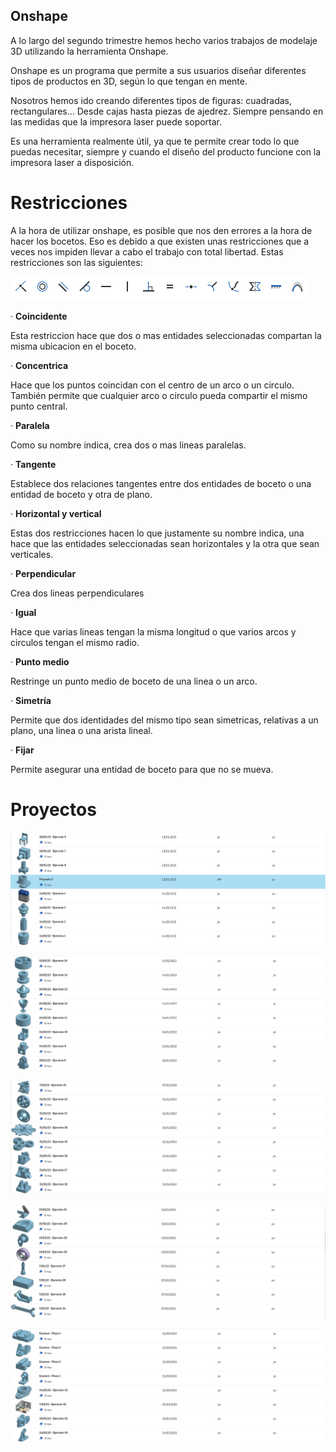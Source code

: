 ## Onshape

A lo largo del segundo trimestre hemos hecho varios trabajos de modelaje 3D utilizando la herramienta Onshape.  
  
Onshape es un programa que permite a sus usuarios diseñar diferentes tipos de productos en 3D, según lo que tengan en mente.

Nosotros hemos ido creando diferentes tipos de figuras: cuadradas, rectangulares... Desde cajas hasta piezas de ajedrez. Siempre pensando en las medidas que la impresora laser puede soportar.

Es una herramienta realmente útil, ya que te permite crear todo lo que puedas necesitar, siempre y cuando el diseño del producto funcione con la impresora laser a disposición.

# Restricciones

A la hora de utilizar onshape, es posible que nos den errores a la hora de hacer los bocetos. Eso es debido a que existen unas restricciones que a veces nos impiden llevar a cabo el trabajo con total libertad. Estas restricciones son las siguientes:

![kkkk](https://github.com/Mikeey666/2nd-trimestre/blob/main/Captura%20de%20pantalla%20de%202022-02-24%2009-57-40.png?raw=true)

· **Coincidente**

Esta restriccion hace que dos o mas entidades seleccionadas compartan la misma ubicacion en el boceto.

· **Concentrica**

Hace que los puntos coincidan con el centro de un arco o un circulo. También permite que cualquier arco o circulo pueda compartir el mismo punto central.

· **Paralela**

Como su nombre indica, crea dos o mas lineas paralelas.

· **Tangente**

Establece dos relaciones tangentes entre dos entidades de boceto o una entidad de boceto y otra de plano.

· **Horizontal y vertical**

Estas dos restricciones hacen lo que justamente su nombre indica, una hace que las entidades seleccionadas sean horizontales y la otra que sean verticales.

· **Perpendicular**

Crea dos lineas perpendiculares

· **Igual**

Hace que varias lineas tengan la misma longitud o que varios arcos y circulos tengan el mismo radio.

· **Punto medio**

Restringe un punto medio de boceto de una linea o un arco.

· **Simetría**

Permite que dos identidades del mismo tipo sean simetricas, relativas a un plano, una linea o una arista lineal.

· **Fijar**

Permite asegurar una entidad de boceto para que no se mueva.

# Proyectos

![](https://github.com/Mikeey666/2nd-trimestre/blob/5a5c2f4ef3fe2f1bf29dd9132eed363f748c9ad6/Captura%20de%20pantalla%20de%202022-05-23%2010-09-12.png)

![](https://github.com/Mikeey666/2nd-trimestre/blob/fd8915efc1e35219c33ce58198623a998ce5217e/Captura%20de%20pantalla%20de%202022-05-23%2010-09-44.png)

![](https://github.com/Mikeey666/2nd-trimestre/blob/0126b8609ada9a04d2cc56fe520795d36be2a3b7/Captura%20de%20pantalla%20de%202022-05-23%2010-10-07.png)

![](https://github.com/Mikeey666/2nd-trimestre/blob/322ff0b1f8c77b6e4b1d1c9543acc2bc0cb1e2c3/Captura%20de%20pantalla%20de%202022-05-23%2010-10-26.png)

![](https://github.com/Mikeey666/2nd-trimestre/blob/8d05e2d8b8d5505177f3d677a3860404f7bfca73/Captura%20de%20pantalla%20de%202022-05-23%2010-10-50.png)














